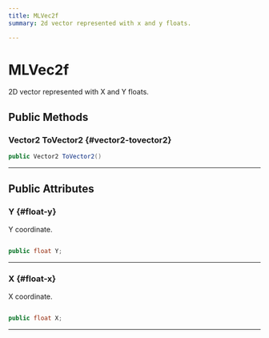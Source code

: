 ```yaml
---
title: MLVec2f
summary: 2d vector represented with x and y floats. 

---
```


# MLVec2f




2D vector represented with X and Y floats.   





## Public Methods

### Vector2 ToVector2 {#vector2-tovector2}

```csharp
public Vector2 ToVector2()
```






-----------

## Public Attributes

### Y {#float-y}

Y coordinate. 

```csharp

public float Y;

```






-----------

### X {#float-x}

X coordinate. 

```csharp

public float X;

```






-----------

